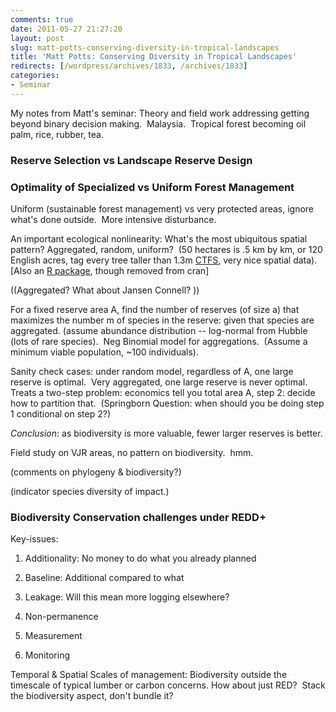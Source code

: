 ```yaml
---
comments: true
date: 2011-05-27 21:27:20
layout: post
slug: matt-potts-conserving-diversity-in-tropical-landscapes
title: 'Matt Potts: Conserving Diversity in Tropical Landscapes'
redirects: [/wordpress/archives/1833, /archives/1833]
categories:
- Seminar
---
```


My notes from Matt's seminar: Theory and field work addressing getting beyond binary decision making.  Malaysia.  Tropical forest becoming oil palm, rice, rubber, tea.


### Reserve Selection vs Landscape Reserve Design




### Optimality of Specialized vs Uniform Forest Management


Uniform (sustainable forest management) vs very protected areas, ignore what's done outside.  More intensive disturbance.

An important ecological nonlinearity: What's the most ubiquitous spatial pattern? Aggregated, random, uniform?  (50 hectares is .5 km by km, or 120 English acres, tag every tree taller than 1.3m [CTFS](http://www.ctfs.si.edu/), very nice spatial data).  [Also an [R package](http://rss.acs.unt.edu/Rdoc/library/CTFS/html/00Index.html), though removed from cran]

((Aggregated? What about Jansen Connell? ))

For a fixed reserve area A, find the number of reserves (of size a) that maximizes the number m of species in the reserve: given that species are aggregated. (assume abundance distribution -- log-normal from Hubble (lots of rare species).  Neg Binomial model for aggregations.  (Assume a minimum viable population, ~100 individuals).

Sanity check cases: under random model, regardless of A, one large reserve is optimal.  Very aggregated, one large reserve is never optimal. Treats a two-step problem: economics tell you total area A, step 2: decide how to partition that.  (Springborn Question: when should you be doing step 1 conditional on step 2?)

_Conclusion_: as biodiversity is more valuable, fewer larger reserves is better.

Field study on VJR areas, no pattern on biodiversity.  hmm.

(comments on phylogeny & biodiversity?)

(indicator species diversity of impact.)


### Biodiversity Conservation challenges under REDD+


Key-issues:



	
  1. Additionality: No money to do what you already planned

	
  2. Baseline: Additional compared to what

	
  3. Leakage: Will this mean more logging elsewhere?

	
  4. Non-permanence

	
  5. Measurement

	
  6. Monitoring


Temporal & Spatial Scales of management: Biodiversity outside the timescale of typical lumber or carbon concerns. How about just RED?  Stack the biodiversity aspect, don't bundle it?

